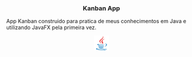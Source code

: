 <h3 align="center">Kanban App</h3>


<p align="left">
  App Kanban construido para pratica de meus conhecimentos em Java e utilizando JavaFX pela primeira vez.
</p>

<p align="center"> <a href="https://www.java.com" target="_blank" rel="noreferrer"> <img src="https://raw.githubusercontent.com/devicons/devicon/master/icons/java/java-original.svg" alt="java" width="40" height="40"/>
